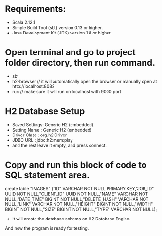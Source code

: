 # Requirements:
  - Scala 2.12.1
  - Simple Build Tool (sbt) version 0.13 or higher.
  - Java Development Kit (JDK) version 1.8 or higher.

# Open terminal and go to project folder directory, then run command.
  - sbt
  - h2-browser // it will automatically open the browser or manually open at http://localhost:8082
  - run // make sure it will run on localhost with 9000 port

# H2 Database Setup
  - Saved Settings: Generic H2 (embedded)
  - Setting Name  : Generic H2 (embedded)
  - Driver Class  : org.h2.Driver
  - JDBC URL      : jdbc:h2:mem:play
  - and the rest leave it empty, and press connect.

# Copy and run this block of code to SQL statement area.
  create table "IMAGES" ("ID" VARCHAR NOT NULL PRIMARY KEY,"JOB_ID" UUID NOT NULL,"CLIENT_ID" UUID NOT NULL,"NAME" VARCHAR NOT NULL,"DATE_TIME" BIGINT NOT NULL,"DELETE_HASH" VARCHAR NOT NULL,"LINK" VARCHAR NOT NULL,"HEIGHT" BIGINT NOT NULL,"WIDTH" BIGINT NOT NULL,"SIZE" BIGINT NOT NULL,"TYPE" VARCHAR NOT NULL);

  - It will create the database schema on H2 Database Engine.

And now the program is ready for testing.